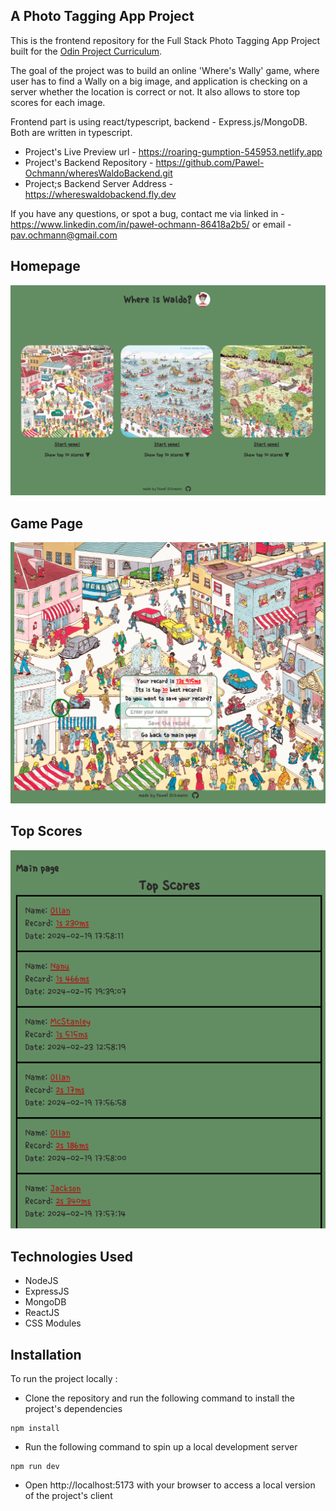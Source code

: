 ## A Photo Tagging App Project

This is the frontend repository for the Full Stack Photo Tagging App Project built for the [Odin Project Curriculum](https://www.theodinproject.com/lessons/nodejs-where-s-waldo-a-photo-tagging-app).

The goal of the project was to build an online 'Where's Wally' game, where user has to find a Wally on a big image, and application is checking on a server whether the location is correct or not. It also allows to store top scores for each image.

Frontend part is using react/typescript, backend - Express.js/MongoDB. Both are written in typescript.

- Project's Live Preview url - https://roaring-gumption-545953.netlify.app
- Project's Backend Repository - https://github.com/Pawel-Ochmann/wheresWaldoBackend.git
- Project;s Backend Server Address - https://whereswaldobackend.fly.dev

If you have any questions, or spot a bug, contact me via linked in - https://www.linkedin.com/in/paweł-ochmann-86418a2b5/ or email - pav.ochmann@gmail.com

## Homepage

![Homepage Screenshot](/screenshots//homePage.png)

## Game Page

![Game Screenshot](/screenshots//game.png)

## Top Scores

![Top Scores Screenshot](/screenshots//topScores.png)

## Technologies Used

- NodeJS
- ExpressJS
- MongoDB
- ReactJS
- CSS Modules

## Installation

To run the project locally :

- Clone the repository and run the following command to install the project's dependencies

```
npm install
```

- Run the following command to spin up a local development server

```
npm run dev
```

- Open http://localhost:5173 with your browser to access a local version of the project's client